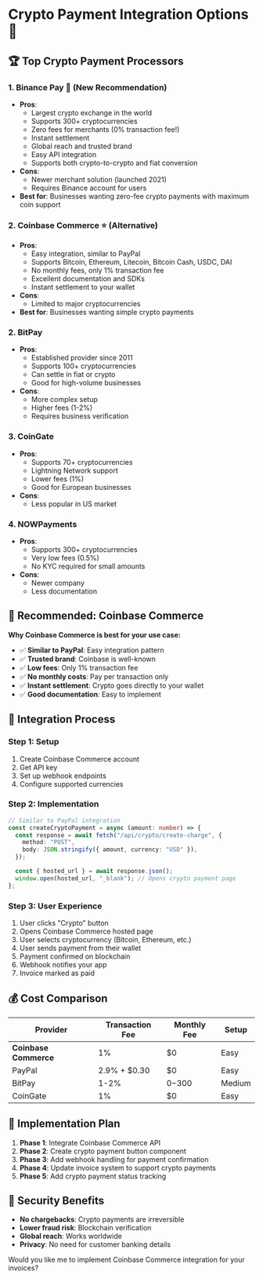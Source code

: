 # Crypto Payment Integration Options 🚀

## 🏆 **Top Crypto Payment Processors**

### **1. Binance Pay** 🚀 (New Recommendation)

- **Pros**:
  - Largest crypto exchange in the world
  - Supports 300+ cryptocurrencies
  - Zero fees for merchants (0% transaction fee!)
  - Instant settlement
  - Global reach and trusted brand
  - Easy API integration
  - Supports both crypto-to-crypto and fiat conversion
- **Cons**:
  - Newer merchant solution (launched 2021)
  - Requires Binance account for users
- **Best for**: Businesses wanting zero-fee crypto payments with maximum coin support

### **2. Coinbase Commerce** ⭐ (Alternative)

- **Pros**:
  - Easy integration, similar to PayPal
  - Supports Bitcoin, Ethereum, Litecoin, Bitcoin Cash, USDC, DAI
  - No monthly fees, only 1% transaction fee
  - Excellent documentation and SDKs
  - Instant settlement to your wallet
- **Cons**:
  - Limited to major cryptocurrencies
- **Best for**: Businesses wanting simple crypto payments

### **2. BitPay**

- **Pros**:
  - Established provider since 2011
  - Supports 100+ cryptocurrencies
  - Can settle in fiat or crypto
  - Good for high-volume businesses
- **Cons**:
  - More complex setup
  - Higher fees (1-2%)
  - Requires business verification

### **3. CoinGate**

- **Pros**:
  - Supports 70+ cryptocurrencies
  - Lightning Network support
  - Lower fees (1%)
  - Good for European businesses
- **Cons**:
  - Less popular in US market

### **4. NOWPayments**

- **Pros**:
  - Supports 300+ cryptocurrencies
  - Very low fees (0.5%)
  - No KYC required for small amounts
- **Cons**:
  - Newer company
  - Less documentation

## 🎯 **Recommended: Coinbase Commerce**

**Why Coinbase Commerce is best for your use case:**

- ✅ **Similar to PayPal**: Easy integration pattern
- ✅ **Trusted brand**: Coinbase is well-known
- ✅ **Low fees**: Only 1% transaction fee
- ✅ **No monthly costs**: Pay per transaction only
- ✅ **Instant settlement**: Crypto goes directly to your wallet
- ✅ **Good documentation**: Easy to implement

## 🔧 **Integration Process**

### **Step 1: Setup**

1. Create Coinbase Commerce account
2. Get API key
3. Set up webhook endpoints
4. Configure supported currencies

### **Step 2: Implementation**

```typescript
// Similar to PayPal integration
const createCryptoPayment = async (amount: number) => {
  const response = await fetch("/api/crypto/create-charge", {
    method: "POST",
    body: JSON.stringify({ amount, currency: "USD" }),
  });

  const { hosted_url } = await response.json();
  window.open(hosted_url, "_blank"); // Opens crypto payment page
};
```

### **Step 3: User Experience**

1. User clicks "Crypto" button
2. Opens Coinbase Commerce hosted page
3. User selects cryptocurrency (Bitcoin, Ethereum, etc.)
4. User sends payment from their wallet
5. Payment confirmed on blockchain
6. Webhook notifies your app
7. Invoice marked as paid

## 💰 **Cost Comparison**

| Provider              | Transaction Fee | Monthly Fee | Setup  |
| --------------------- | --------------- | ----------- | ------ |
| **Coinbase Commerce** | 1%              | $0          | Easy   |
| PayPal                | 2.9% + $0.30    | $0          | Easy   |
| BitPay                | 1-2%            | $0-$300     | Medium |
| CoinGate              | 1%              | $0          | Easy   |

## 🚀 **Implementation Plan**

1. **Phase 1**: Integrate Coinbase Commerce API
2. **Phase 2**: Create crypto payment button component
3. **Phase 3**: Add webhook handling for payment confirmation
4. **Phase 4**: Update invoice system to support crypto payments
5. **Phase 5**: Add crypto payment status tracking

## 🔐 **Security Benefits**

- **No chargebacks**: Crypto payments are irreversible
- **Lower fraud risk**: Blockchain verification
- **Global reach**: Works worldwide
- **Privacy**: No need for customer banking details

Would you like me to implement Coinbase Commerce integration for your invoices?

